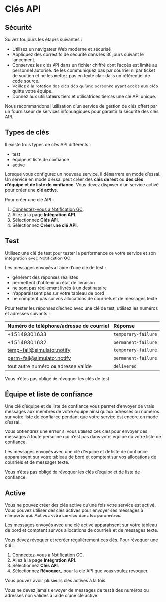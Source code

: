# Clés API

## Sécurité

Suivez toujours les étapes suivantes :
* Utilisez un navigateur Web moderne et sécurisé.
* Appliquez des correctifs de sécurité dans les 30 jours suivant le lancement.
* Conservez les clés API dans un fichier chiffré dont l’accès est limité au personnel autorisé. Ne les communiquez pas par courriel ni par ticket de soutien et ne les mettez pas en texte clair dans un référentiel de code source.
* Veillez à la rotation des clés dès qu’une personne ayant accès aux clés quitte votre équipe.
* Donnez aux utilisateurs tiers et utilisatrices tierces une clé API unique.

Nous recommandons l’utilisation d’un service de gestion de clés offert par un fournisseur de services infonuagiques pour garantir la sécurité des clés API.

## Types de clés

Il existe trois types de clés API différents :

- test
- équipe et liste de confiance
- active

Lorsque vous configurez un nouveau service, il démarrera en mode d’essai. Un service en mode d’essai peut créer des __clés de test__ ou __des clés d’équipe et de liste de confiance__. Vous devez disposer d’un service activé pour créer une __clé active__.

Pour créer une clé API :

1. [Connectez-vous à Notification GC](https://notification.canada.ca/sign-in?lang=fr).
1. Allez à la page __Intégration API__.
1. Sélectionnez __Clés API__.
1. Sélectionnez __Créer une clé API__.

## Test

Utilisez une clé de test pour tester la performance de votre service et son intégration avec Notification GC.

Les messages envoyés à l’aide d’une clé de test :

- génèrent des réponses réalistes
- permettent d'obtenir un état de livraison
- ne sont pas réellement livrés à un destinataire
- n’apparaissent pas sur votre tableau de bord
- ne comptent pas sur vos allocations de courriels et de messages texte

Pour tester les réponses d’échec avec une clé de test, utilisez les numéros et adresses suivants :

|Numéro de téléphone/adresse de courriel|Réponse|
|:---|:---|
|+15149301633|`temporary-failure`|
|+15149301632|`permanent-failure`|
|temp-fail@simulator.notify|`temporary-failure`|
|perm-fail@simulator.notify|`permanent-failure`|
|tout autre numéro ou adresse valide|`delivered`|

Vous n’êtes pas obligé de révoquer les clés de test.

## Équipe et liste de confiance

Une clé d’équipe et de liste de confiance vous permet d’envoyer de vrais messages aux membres de votre équipe ainsi qu’aux adresses ou numéros sur votre liste de confiance pendant que votre service est encore en mode d’essai.

Vous obtiendrez une erreur si vous utilisez ces clés pour envoyer des messages à toute personne qui n’est pas dans votre équipe ou votre liste de confiance.

Les messages envoyés avec une clé d’équipe et de liste de confiance apparaissent sur votre tableau de bord et comptent sur vos allocations de courriels et de messages texte.

Vous n’êtes pas obligé de révoquer les clés d’équipe et de liste de confiance.

## Active

Vous ne pouvez créer des clés active qu’une fois votre service est activé. Vous pouvez utiliser des clés actives pour envoyer des messages à n’importe qui. Activez votre service dans les paramètres.

Les messages envoyés avec une clé active apparaissent sur votre tableau de bord et comptent sur vos allocations de courriels et de messages texte.

Vous devez révoquer et recréer régulièrement ces clés. Pour révoquer une clé :

1. [Connectez-vous à Notification GC](https://notification.canada.ca/sign-in?lang=fr).
1. Allez à la page __Intégration API__.
1. Sélectionnez __Clés API__.
1. Sélectionnez __Révoquer___ pour la clé API que vous voulez révoquer.

Vous pouvez avoir plusieurs clés actives à la fois.

Vous ne devez jamais envoyer de messages de test à des numéros ou adresses non valides à l’aide d’une clé active.
